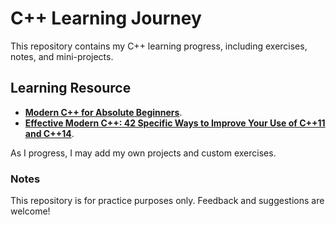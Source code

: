 # C++ Learning Journey

This repository contains my C++ learning progress, including exercises, notes, and mini-projects.

## Learning Resource
* **[Modern C++ for Absolute Beginners](https://github.com/Mohammed-3tef/Computer_Science_Books/blob/main/Modern%20C%2B%2B%20For%20Absolute%20Beginners.pdf)**. 
* **[Effective Modern C++: 42 Specific Ways to Improve Your Use of C++11 and C++14](https://www.amazon.co.uk/Effective-Modern-Specific-Ways-Improve/dp/1491903996)**.

As I progress, I may add my own projects and custom exercises.

### Notes
This repository is for practice purposes only.
Feedback and suggestions are welcome!
